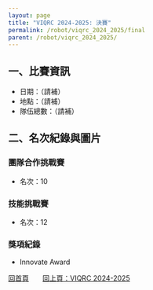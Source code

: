 ```yaml
---
layout: page
title: "VIQRC 2024-2025: 決賽"
permalink: /robot/viqrc_2024_2025/final
parent: /robot/viqrc_2024_2025/
---
```


## 一、比賽資訊

- 日期：（請補）
- 地點：（請補）
- 隊伍總數：（請補）

## 二、名次紀錄與圖片

### 團隊合作挑戰賽
- 名次：10


### 技能挑戰賽
- 名次：12

### 獎項紀錄
- Innovate Award


[回首頁](/activity_reflections/)　　[回上頁：VIQRC 2024-2025](/activity_reflections/robot/viqrc_2024_2025/)


